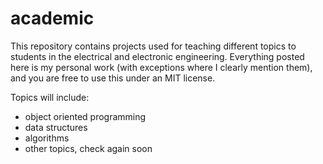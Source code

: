 # academic

This repository contains projects used for teaching different topics to students in the electrical and electronic engineering.
Everything posted here is my personal work (with exceptions where I clearly mention them), and you are free to use this under an MIT license.

Topics will include:
  * object oriented programming
  * data structures
  * algorithms
  * other topics, check again soon
  